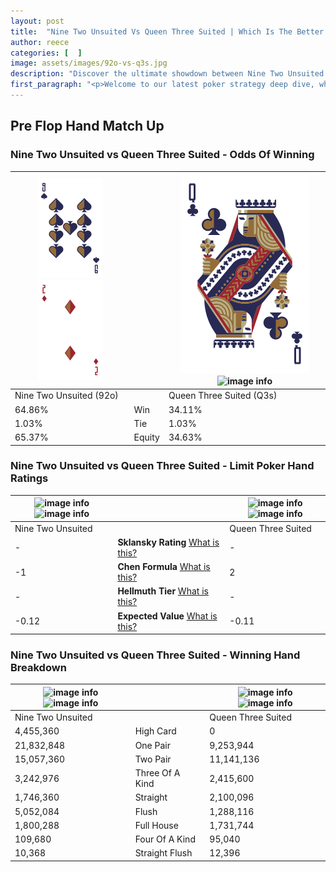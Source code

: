 ```yaml
---
layout: post
title:  "Nine Two Unsuited Vs Queen Three Suited | Which Is The Better Hand In Poker? A Complete Guide"
author: reece
categories: [  ]
image: assets/images/92o-vs-q3s.jpg
description: "Discover the ultimate showdown between Nine Two Unsuited and Queen Three Suited in poker! Uncover the odds, strategies, and scenarios where one hand triumphs over the other. Get ready to up your poker game with this thrilling analysis."
first_paragraph: "<p>Welcome to our latest poker strategy deep dive, where we're pitting two distinct hands against each other in a high-stakes showdown: Nine Two Unsuited vs Queen Three Suited.</p><p>In the dynamic world of poker, every decision counts, and knowing which hand holds the upper hand is key to your success at the table.</p><p>In this article, we'll dissect these two hands, explore the scenarios where one dominates the other, and equip you with the knowledge to make strategic choices that can tip the odds in your favor.</p><p>Get ready to unravel the intriguing dynamics of these poker hands and elevate your game to new heights.</p>"
---
```




[comment]: # (sp0)

## Pre Flop Hand Match Up

<div class="table hand-ratings" markdown="1"> 



### Nine Two Unsuited vs Queen Three Suited - Odds Of Winning


    
| ![image info](assets/images/hand1/9.png) ![image info](assets/images/hand1/2o.png) |  | ![image info](assets/images/hand2/Q.png) ![image info](assets/images/hand2/3s.png) |
| -------- | -------- | -------- |
| Nine Two Unsuited (92o) |  | Queen Three Suited (Q3s) |
| 64.86% | Win | 34.11% |
| 1.03% | Tie | 1.03% |
| 65.37% | Equity | 34.63% |




[comment]: # (sp1)



### Nine Two Unsuited vs Queen Three Suited - Limit Poker Hand Ratings


    
| ![image info](https://www.riverpairs.com/assets/images/hand1/9.png) ![image info](https://www.riverpairs.com/assets/images/hand1/2o.png) |  | ![image info](https://www.riverpairs.com/assets/images/hand2/Q.png) ![image info](https://www.riverpairs.com/assets/images/hand2/3s.png) |
| -------- | -------- | -------- |
| Nine Two Unsuited |  | Queen Three Suited |
| - | **Sklansky Rating** [What is this?](/sklansky-rating-explained) | - |
| -1 | **Chen Formula** [What is this?](/chen-formula-explained) | 2 |
| - | **Hellmuth Tier** [What is this?](/Hellmuth-tier-explained) | - |
| -0.12 | **Expected Value** [What is this?](/expected-value-explained) | -0.11 |




[comment]: # (sp2)



### Nine Two Unsuited vs Queen Three Suited - Winning Hand Breakdown


    
| ![image info](https://www.riverpairs.com/assets/images/hand1/9.png) ![image info](https://www.riverpairs.com/assets/images/hand1/2o.png) |  | ![image info](https://www.riverpairs.com/assets/images/hand2/Q.png) ![image info](https://www.riverpairs.com/assets/images/hand2/3s.png) |
| -------- | -------- | -------- |
| Nine Two Unsuited |  | Queen Three Suited |
| 4,455,360 | High Card | 0 |
| 21,832,848 | One Pair | 9,253,944 |
| 15,057,360 | Two Pair | 11,141,136 |
| 3,242,976 | Three Of A Kind | 2,415,600 |
| 1,746,360 | Straight | 2,100,096 |
| 5,052,084 | Flush | 1,288,116 |
| 1,800,288 | Full House | 1,731,744 |
| 109,680 | Four Of A Kind | 95,040 |
| 10,368 | Straight Flush | 12,396 |




[comment]: # (sp3)



</div>

[comment]: # (sp4)



[comment]: # (sp5)

